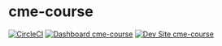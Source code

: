# cme-course

[![CircleCI](https://circleci.com/gh/pcrm-karen/cme-course.svg?style=shield)](https://circleci.com/gh/pcrm-karen/cme-course)
[![Dashboard cme-course](https://img.shields.io/badge/dashboard-cme_course-yellow.svg)](https://dashboard.pantheon.io/sites/b53c76d0-7b3a-4b44-9057-8cb424500f6f#dev/code)
[![Dev Site cme-course](https://img.shields.io/badge/site-cme_course-blue.svg)](http://dev-cme-course.pantheonsite.io/)